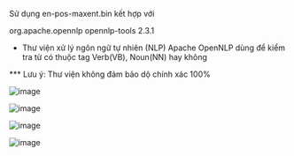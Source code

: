 Sử dụng en-pos-maxent.bin kết hợp với
<!-- https://mvnrepository.com/artifact/org.apache.opennlp/opennlp-tools -->
<dependency>
    <groupId>org.apache.opennlp</groupId>
    <artifactId>opennlp-tools</artifactId>
    <version>2.3.1</version>
</dependency>

 - Thư viện xử lý ngôn ngữ tự nhiên (NLP) Apache OpenNLP dùng để kiểm tra từ có thuộc tag Verb(VB), Noun(NN) hay không

*** Lưu ý: Thư viện không đảm bảo dộ chính xác 100%

  ![image](https://github.com/Zian2002/SA_IUH/assets/108822757/ffea2eff-4914-4e5c-a0ed-b4f4b66b54e0)

  ![image](https://github.com/Zian2002/SA_IUH/assets/108822757/90cb0431-46e5-4560-ae15-847d93c63832)

  ![image](https://github.com/Zian2002/SA_IUH/assets/108822757/5b6d51d0-9c1d-4966-a311-73e21fe8ec93)

  ![image](https://github.com/Zian2002/SA_IUH/assets/108822757/2c747325-caff-4bff-bcbb-592b38f8a2f3)


